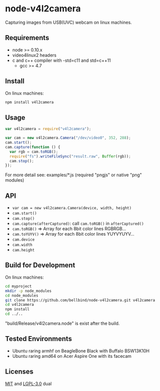 # node-v4l2camera

Capturing images from USB(UVC) webcam on linux machines.

## Requirements

- node >= 0.10.x
- video4linux2 headers
- c and c++ compiler with -std=c11 and std=c++11
    - gcc >= 4.7

## Install

On linux machines:

```bash
npm install v4l2camera
```

## Usage

```js
var v4l2camera = require("v4l2camera");

var cam = new v4l2camera.Camera("/dev/video0", 352, 288);
cam.start();
cam.capture(function () {
  var rgb = cam.toRGB();
  require("fs").writeFileSync("result.raw", Buffer(rgb));
  cam.stop();
});
```

For more detail see: examples/*.js (required "pngjs" or native "png" modules)

## API

- `var cam = new v4l2camera.Camera(device, width, height)`
- `cam.start()`
- `cam.stop()`
- `cam.capture(afterCaptured)`: call `cam.toRGB()` in `afterCaptured()` 
- `cam.toRGB()` => Array for each 8bit color lines RGBRGB...
- `cam.toYUYV()` => Array for each 8bit color lines YUYVYUYV...
- `cam.device`
- `cam.width`
- `cam.height`


## Build for Development

On linux machines:

```bash
cd myproject
mkdir -p node_modules
cd node_modules
git clone https://github.com/bellbind/node-v4l2camera.git v4l2camera
cd v4l2camera
npm install
cd ../..
```

"build/Release/v4l2camera.node" is exist after the build.

## Tested Environments

- Ubuntu raring armhf on BeagleBone Black with Buffalo BSW13K10H
- Ubuntu raring amd64 on Acer Aspire One with its facecam

## Licenses

[MIT](http://opensource.org/licenses/MIT) and 
[LGPL-3.0](http://opensource.org/licenses/LGPL-3.0) dual
